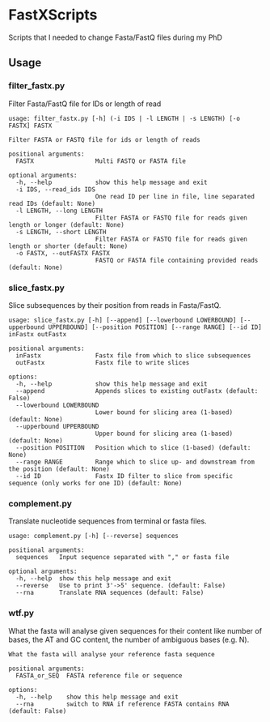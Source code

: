# FastXScripts

Scripts that I needed to change Fasta/FastQ files during my PhD

## Usage

### filter_fastx.py

Filter Fasta/FastQ file for IDs or length of read

```{r}
usage: filter_fastx.py [-h] (-i IDS | -l LENGTH | -s LENGTH) [-o FASTX] FASTX

Filter FASTA or FASTQ file for ids or length of reads

positional arguments:
  FASTX                 Multi FASTQ or FASTA file

optional arguments:
  -h, --help            show this help message and exit
  -i IDS, --read_ids IDS
                        One read ID per line in file, line separated read IDs (default: None)
  -l LENGTH, --long LENGTH
                        Filter FASTA or FASTQ file for reads given length or longer (default: None)
  -s LENGTH, --short LENGTH
                        Filter FASTA or FASTQ file for reads given length or shorter (default: None)
  -o FASTX, --outFASTX FASTX
                        FASTQ or FASTA file containing provided reads (default: None)
```

### slice_fastx.py

Slice subsequences by their position from reads in Fasta/FastQ.

```
usage: slice_fastx.py [-h] [--append] [--lowerbound LOWERBOUND] [--upperbound UPPERBOUND] [--position POSITION] [--range RANGE] [--id ID] inFastx outFastx

positional arguments:
  inFastx               Fastx file from which to slice subsequences
  outFastx              Fastx file to write slices

options:
  -h, --help            show this help message and exit
  --append              Appends slices to existing outFastx (default: False)
  --lowerbound LOWERBOUND
                        Lower bound for slicing area (1-based) (default: None)
  --upperbound UPPERBOUND
                        Upper bound for slicing area (1-based) (default: None)
  --position POSITION   Position which to slice (1-based) (default: None)
  --range RANGE         Range which to slice up- and downstream from the position (default: None)
  --id ID               Fastx ID filter to slice from specific sequence (only works for one ID) (default: None)
```

### complement.py

Translate nucleotide sequences from terminal or fasta files.

```
usage: complement.py [-h] [--reverse] sequences

positional arguments:
  sequences   Input sequence separated with "," or fasta file

optional arguments:
  -h, --help  show this help message and exit
  --reverse   Use to print 3'->5' sequence. (default: False)
  --rna       Translate RNA sequences (default: False)
```

### wtf.py

What the fasta will analyse given sequences for their content like number of bases, the AT and GC content, the number of ambiguous bases (e.g. N).

```
What the fasta will analyse your reference fasta sequence

positional arguments:
  FASTA_or_SEQ  FASTA reference file or sequence

options:
  -h, --help    show this help message and exit
  --rna         switch to RNA if reference FASTA contains RNA (default: False)
```